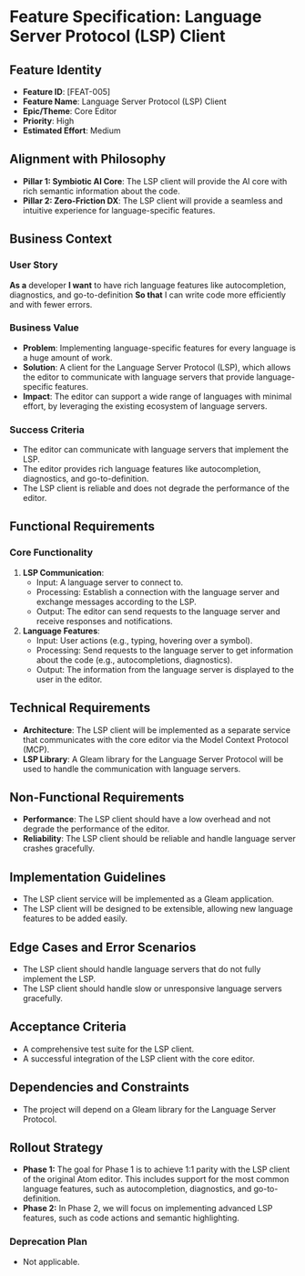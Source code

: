 # Feature Specification: Language Server Protocol (LSP) Client

## Feature Identity
- **Feature ID**: [FEAT-005]
- **Feature Name**: Language Server Protocol (LSP) Client
- **Epic/Theme**: Core Editor
- **Priority**: High
- **Estimated Effort**: Medium

## Alignment with Philosophy
- **Pillar 1: Symbiotic AI Core**: The LSP client will provide the AI core with rich semantic information about the code.
- **Pillar 2: Zero-Friction DX**: The LSP client will provide a seamless and intuitive experience for language-specific features.

## Business Context
### User Story
**As a** developer
**I want** to have rich language features like autocompletion, diagnostics, and go-to-definition
**So that** I can write code more efficiently and with fewer errors.

### Business Value
- **Problem**: Implementing language-specific features for every language is a huge amount of work.
- **Solution**: A client for the Language Server Protocol (LSP), which allows the editor to communicate with language servers that provide language-specific features.
- **Impact**: The editor can support a wide range of languages with minimal effort, by leveraging the existing ecosystem of language servers.

### Success Criteria
- The editor can communicate with language servers that implement the LSP.
- The editor provides rich language features like autocompletion, diagnostics, and go-to-definition.
- The LSP client is reliable and does not degrade the performance of the editor.

## Functional Requirements
### Core Functionality
1. **LSP Communication**:
   - Input: A language server to connect to.
   - Processing: Establish a connection with the language server and exchange messages according to the LSP.
   - Output: The editor can send requests to the language server and receive responses and notifications.
2. **Language Features**:
   - Input: User actions (e.g., typing, hovering over a symbol).
   - Processing: Send requests to the language server to get information about the code (e.g., autocompletions, diagnostics).
   - Output: The information from the language server is displayed to the user in the editor.

## Technical Requirements
- **Architecture**: The LSP client will be implemented as a separate service that communicates with the core editor via the Model Context Protocol (MCP).
- **LSP Library**: A Gleam library for the Language Server Protocol will be used to handle the communication with language servers.

## Non-Functional Requirements
- **Performance**: The LSP client should have a low overhead and not degrade the performance of the editor.
- **Reliability**: The LSP client should be reliable and handle language server crashes gracefully.

## Implementation Guidelines
- The LSP client service will be implemented as a Gleam application.
- The LSP client will be designed to be extensible, allowing new language features to be added easily.

## Edge Cases and Error Scenarios
- The LSP client should handle language servers that do not fully implement the LSP.
- The LSP client should handle slow or unresponsive language servers gracefully.

## Acceptance Criteria
- A comprehensive test suite for the LSP client.
- A successful integration of the LSP client with the core editor.

## Dependencies and Constraints
- The project will depend on a Gleam library for the Language Server Protocol.

## Rollout Strategy
- **Phase 1:** The goal for Phase 1 is to achieve 1:1 parity with the LSP client of the original Atom editor. This includes support for the most common language features, such as autocompletion, diagnostics, and go-to-definition.
- **Phase 2:** In Phase 2, we will focus on implementing advanced LSP features, such as code actions and semantic highlighting.

### Deprecation Plan
- Not applicable.
